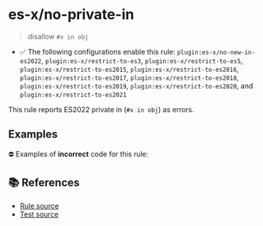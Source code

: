 # es-x/no-private-in
> disallow `#x in obj`

- ✅ The following configurations enable this rule: `plugin:es-x/no-new-in-es2022`, `plugin:es-x/restrict-to-es3`, `plugin:es-x/restrict-to-es5`, `plugin:es-x/restrict-to-es2015`, `plugin:es-x/restrict-to-es2016`, `plugin:es-x/restrict-to-es2017`, `plugin:es-x/restrict-to-es2018`, `plugin:es-x/restrict-to-es2019`, `plugin:es-x/restrict-to-es2020`, and `plugin:es-x/restrict-to-es2021`

This rule reports ES2022 private in (`#x in obj`) as errors.

## Examples

⛔ Examples of **incorrect** code for this rule:

<eslint-playground type="bad" code="/*eslint es-x/no-private-in: error */
class A {
    #x;
    fn () {
        var hasX = #x in obj;
    }
}
" />

## 📚 References

- [Rule source](https://github.com/ota-meshi/eslint-plugin-es-x/blob/v5.0.0/lib/rules/no-private-in.js)
- [Test source](https://github.com/ota-meshi/eslint-plugin-es-x/blob/v5.0.0/tests/lib/rules/no-private-in.js)
